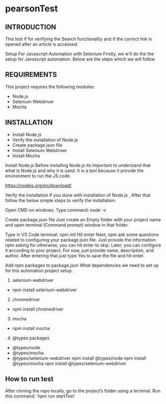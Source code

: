 # pearsonTest
INTRODUCTION
------------
This test if for verifying the Search functionality and if the correct link is opened after an article is accessed.

Setup For Javascript Automation with Selenium
Firstly, we w’ll do the the setup for Javascript automation. Below are the steps which we will follow

REQUIREMENTS
------------
This project requires the following modules:

- Node.js
- Selenium Webdriver
- Mocha

INSTALLATION
------------
- Install Node.js
- Verify the installation of Node.js
- Create package.json file
- Install Selenium Webdriver
- Install Mocha

Install Node.js
Before installing Node.js its important to understand that what is Node.js and why it is used. It is a tool because it provide the environment to run the JS code.

https://nodejs.org/en/download/

Verify the installation
If you done with installation of Node.js , After that follow the below simple steps to verify the installation:

Open CMD on windows.
Type command: node -v


Create package.json file
Just create an Empty folder with your project name and open terminal (Command prompt) window in that folder.

Type in VS Code terminal: 
npm init
Hit enter
Next, npm ask some questions related to configuring your package.json file. Just provide the information npm asking for otherwise, you can hit enter to skip. Later, you can configure it according to your project. For now,  just provide name, description, and author. After entering that just type Yes to save the file and hit enter.

Add npm packages to package.json
What dependencies we need to set up for this automation project setup.

1. selenium-webdriver
- npm install selenium-webdriver
2. chromedriver
- npm install chromedriver
3. mocha
- npm install mocha
4. @types packages
- @types/node
- @types/mocha
- @types/selenium-webdriver
npm install @types/node
npm install @types/mocha
npm install @types/selenium-webdriver

How to run test
----------------
After cloning the repo locally, go to the project’s folder using a terminal.
Run this command: 'npm run startTest'
